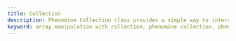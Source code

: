 ```yaml
---
title: Collection
description: Phenomine Collection class provides a simple way to interact with arrays. Learn how to use the collection library to manipulate arrays.
keyword: array manipulation with collection, phenomine collection, phenomine collection class, phenomine collection handling
---
```

